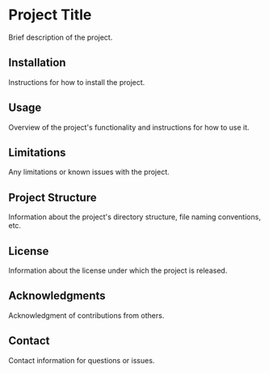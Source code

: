 # Project Title

Brief description of the project.

## Installation

Instructions for how to install the project.

## Usage

Overview of the project's functionality and instructions for how to use it.

## Limitations

Any limitations or known issues with the project.

## Project Structure

Information about the project's directory structure, file naming conventions, etc.

## License

Information about the license under which the project is released.

## Acknowledgments

Acknowledgment of contributions from others.

## Contact

Contact information for questions or issues.
